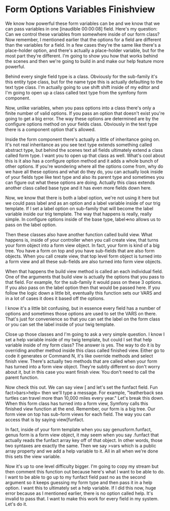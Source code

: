 # Form Options Variables Finishview

We know how powerful these form variables can be and we know that we can pass variables in one [inaudible 00:00:08] field. Here's my question: Can we control these variables from somewhere inside of our form class? Now remember, I mentioned earlier that the options for a field are different than the variables for a field. In a few cases they're the same like there's a place-holder option, and there's actually a place-holder variable, but for the most part they're different. I'm going to show you how that works behind the scenes and then we're going to build in and make our help feature more powerful.

Behind every single field type is a class. Obviously for the sub-family it's this entity type class, but for the name type this is actually defaulting to the text type class. I'm actually going to use shift shift inside of my editor and I'm going to open up a class called text type from the symfony form component.

Now, unlike variables, when you pass options into a class there's only a finite number of valid options. If you pass an option that doesn't exist you're going to get a big error. The way these options are determined are by the configure options method on your fields class. Obviously in the text type there is a component option that's allowed.

Inside the form component there's actually a little of inheritance going on. It's not real inheritance as you see text type extends something called abstract type, but behind the scenes text all fields ultimately extend a class called form type. I want you to open up that class as well. What's cool about this is it also has a configure option method and it adds a whole bunch of other options. If you're wondering where all the options come from, why do we have all these options and what do they do, you can actually look inside of your fields type like text type and also its parent type and sometimes you can figure out what these options are doing. Actually this class extends another class called base type and it has even more fields down here.

Now, we know that there is both a label option, we're not using it here but we could pass label and as an option and a label variable inside of our trig template. If I set a label option on sub-family that will become the label variable inside our trig template. The way that happens is really, really simple. In configure options inside of the base type, label=>no allows us to pass on the label option.

Then these classes also have another function called build view. What happens is, inside of your controller when you call create view, that turns your form object into a form view object. In fact, your form is kind of a big tree. You have a form on top and you have sub-fields that are also form objects. When you call create view, that top level form object is turned into a form view and all these sub-fields are also turned into form view objects.

When that happens the build view method is called an each individual field. One of the arguments that build view is actually the options that you pass to that field. For example, for the sub-family it would pass on these 3 options. If you also pass on the label option then that would be passed here. If you follow the logic down a little bit, eventually this function sets our VARS and in a lot of cases it does it based off the options.

I know it's a little bit confusing, but in essence every field has a number of options and sometimes those options are used to set the VARS on there. That's just for convenience so that you can set the label on the form class or you can set the label inside of your twig template.

Close up those classes and I'm going to ask a very simple question. I know I set a help variable inside of my twig template, but could I set that help variable inside of my form class? The answer is yes. The way to do it is by overriding another method inside this class called finished view. Either go to code it generates or Command N, it's like override methods and select finish view. There's actually two methods that are called when your form has turned into a form view object. They're subtly different so don't worry about it, but in this case you want finish view. You don't need to call the parent function.

Now check this out. We can say view [ and let's set the funfact field. Fun fact>bars>help= then we'll type a message. For example, "leatherback sea turtles can travel more than 10,000 miles every year." Let's break this down. When this form class has turned into a form view, Symfony calls this finished view function at the end. Remember, our form is a big tree. Our form view on top has sub-form views for each field. The way you can access that is by saying view[funfact.

In fact, inside of your form template when you say genusform.funfact, genus form is a form view object, it may seem when you say .funfact that actually reads the funfact array key off of that object. In other words, those two syntaxes are exactly the same. Then we say >vars which is a public array property and we add a help variable to it. All in all when we're done this sets the view variable.

Now it's up to one level difficulty bigger. I'm going to copy my stream but then comment this function out because here's what I want to be able to do. I want to be able to go up to my funfact field past no as the second argument so it keeps guessing my form type and then pass it in a help option. I want this to ultimately set a help variable. If I did this now, huge error because as I mentioned earlier, there is no option called help. It's invalid to pass that. I want to make this work for every field in my system. Let's do it.

